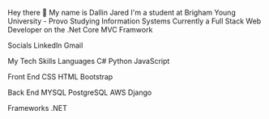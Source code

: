 Hey there 👋
My name is Dallin Jared
I'm a student at Brigham Young University - Provo
Studying Information Systems
Currently a Full Stack Web Developer on the .Net Core MVC Framwork

Socials
LinkedIn Gmail

My Tech Skills
Languages
C# Python JavaScript

Front End
CSS HTML Bootstrap

Back End
MYSQL PostgreSQL AWS Django

Frameworks
.NET
